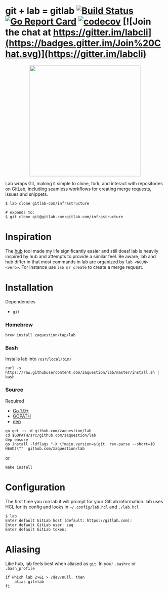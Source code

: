 # git + lab = gitlab [![Build Status](https://travis-ci.org/zaquestion/lab.svg?branch=master)](https://travis-ci.org/zaquestion/lab) [![Go Report Card](https://goreportcard.com/badge/github.com/zaquestion/lab)](https://goreportcard.com/report/github.com/zaquestion/lab) [![codecov](https://codecov.io/gh/zaquestion/lab/branch/master/graph/badge.svg)](https://codecov.io/gh/zaquestion/lab) [![Join the chat at https://gitter.im/labcli](https://badges.gitter.im/Join%20Chat.svg)](https://gitter.im/labcli)

<p align="center"><img src="https://user-images.githubusercontent.com/2358914/34196973-420d389a-e519-11e7-92e6-3a1486d6b280.png" align="center" height="350"></p>

Lab wraps Git, making it simple to clone, fork, and interact with repositories on GitLab, including seamless workflows for creating merge requests, issues and snippets.

```
$ lab clone gitlab-com/infrastructure

# expands to:
$ git clone git@gitlab.com:gitlab-com/infrastructure
```

# Inspiration

The [hub](https://github.com/github/hub) tool made my life significantly easier and still does! lab is heavily inspired by hub and attempts to provide a similar feel. Be aware, lab and hub differ in that most commands in lab are organized by `lab <NOUN> <verb>`. For instance use `lab mr create` to create a merge request.

# Installation

Dependencies

* `git`

### Homebrew
```
brew install zaquestion/tap/lab
```

### Bash

Installs lab into `/usr/local/bin/`
```
curl -s https://raw.githubusercontent.com/zaquestion/lab/master/install.sh | bash
```

### Source

Required
* [Go 1.9+](https://golang.org/doc/install)
* [GOPATH](https://golang.org/doc/code.html#GOPATH)
* [dep](https://github.com/golang/dep)

```
go get -u -d github.com/zaquestion/lab
cd $GOPATH/src/github.com/zaquestion/lab
dep ensure
go install -ldflags "-X \"main.version=$(git  rev-parse --short=10 HEAD)\""  github.com/zaquestion/lab
```

or

```
make install
```

# Configuration

The first time you run lab it will prompt for your GitLab information. lab uses HCL for its config and looks in `~/.config/lab.hcl` and `./lab.hcl`
```
$ lab
Enter default GitLab host (default: https://gitlab.com):
Enter default GitLab user: zaq
Enter default GitLab token:
```

# Aliasing

Like hub, lab feels best when aliased as `git`. In your `.bashrc` or `.bash_profile`
```
if which lab 2>&1 > /dev/null; then
	alias git=lab
fi
```

